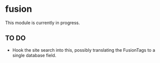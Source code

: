 # fusion

This module is currently in progress.

## TO DO

- Hook the site search into this, possibly translating the FusionTags to a single database field.

